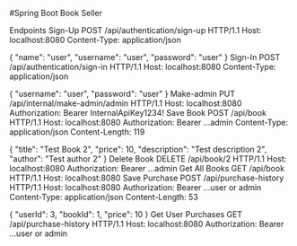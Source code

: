 #Spring Boot Book Seller

Endpoints
Sign-Up
POST /api/authentication/sign-up HTTP/1.1
Host: localhost:8080
Content-Type: application/json

{
"name": "user",
"username": "user",
"password": "user"
}
Sign-In
POST /api/authentication/sign-in HTTP/1.1
Host: localhost:8080
Content-Type: application/json

{
"username": "user",
"password": "user"
}
Make-admin
PUT /api/internal/make-admin/admin HTTP/1.1
Host: localhost:8080
Authorization: Bearer InternalApiKey1234!
Save Book
POST /api/book HTTP/1.1
Host: localhost:8080
Authorization: Bearer ...admin
Content-Type: application/json
Content-Length: 119

{
"title": "Test Book 2",
"price": 10,
"description": "Test description 2",
"author": "Test author 2"
}
Delete Book
DELETE /api/book/2 HTTP/1.1
Host: localhost:8080
Authorization: Bearer ...admin
Get All Books
GET /api/book HTTP/1.1
Host: localhost:8080
Save Purchase
POST /api/purchase-history HTTP/1.1
Host: localhost:8080
Authorization: Bearer ...user or admin
Content-Type: application/json
Content-Length: 53

{
"userId": 3,
"bookId": 1,
"price": 10
}
Get User Purchases
GET /api/purchase-history HTTP/1.1
Host: localhost:8080
Authorization: Bearer ...user or admin